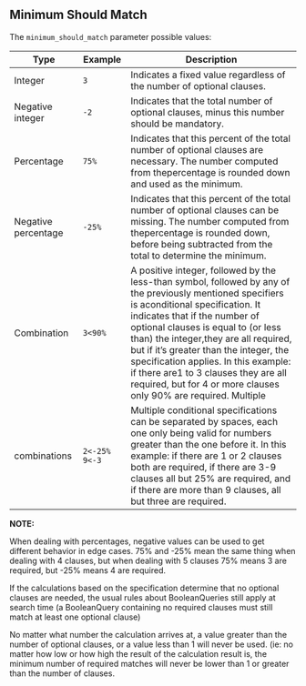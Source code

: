 ## Minimum Should Match

The `minimum_should_match` parameter possible values:

Type | Example | Description  
---|---|---  
Integer| `3`| Indicates a fixed value regardless of the number of optional clauses.    
Negative integer| `-2`| Indicates that the total number of optional clauses, minus this number should be mandatory.    
Percentage| `75%`| Indicates that this percent of the total number of optional clauses are necessary. The number computed from thepercentage is rounded down and used as the minimum.    
Negative percentage| `-25%`| Indicates that this percent of the total number of optional clauses can be missing. The number computed from thepercentage is rounded down, before being subtracted from the total to determine the minimum.    
Combination| `3<90%`| A positive integer, followed by the less-than symbol, followed by any of the previously mentioned specifiers is aconditional specification. It indicates that if the number of optional clauses is equal to (or less than) the integer,they are all required, but if it’s greater than the integer, the specification applies. In this example: if there are1 to 3 clauses they are all required, but for 4 or more clauses only 90% are required.    Multiple 
combinations| `2<-25% 9<-3`| Multiple conditional specifications can be separated by spaces, each one only being valid for numbers greater than the one before it. In this example: if there are 1 or 2 clauses both are required, if there are 3-9 clauses all but 25% are required, and if there are more than 9 clauses, all but three are required.  

 **NOTE:**

When dealing with percentages, negative values can be used to get different behavior in edge cases. 75% and -25% mean the same thing when dealing with 4 clauses, but when dealing with 5 clauses 75% means 3 are required, but -25% means 4 are required.

If the calculations based on the specification determine that no optional clauses are needed, the usual rules about BooleanQueries still apply at search time (a BooleanQuery containing no required clauses must still match at least one optional clause)

No matter what number the calculation arrives at, a value greater than the number of optional clauses, or a value less than 1 will never be used. (ie: no matter how low or how high the result of the calculation result is, the minimum number of required matches will never be lower than 1 or greater than the number of clauses.
